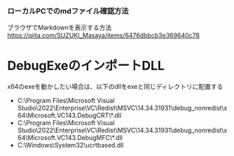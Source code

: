 ### ローカルPCでのmdファイル確認方法
ブラウザでMarkdownを表示する方法  
https://qiita.com/SUZUKI_Masaya/items/6476dbbcb3e369640c78  
  
  
  
  
# DebugExeのインポートDLL
x64のexeを動かしたい場合は、以下のdllをexeと同じディレクトリに配置する  
- C:\Program Files\Microsoft Visual Studio\2022\Enterprise\VC\Redist\MSVC\14.34.31931\debug_nonredist\x64\Microsoft.VC143.DebugCRT\\*.dll  
- C:\Program Files\Microsoft Visual Studio\2022\Enterprise\VC\Redist\MSVC\14.34.31931\debug_nonredist\x64\Microsoft.VC143.DebugMFC\\*.dll  
- C:\Windows\System32\ucrtbased.dll  